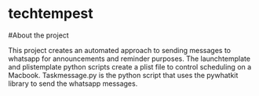 # techtempest
#About the project

This project creates an automated approach to sending messages to whatsapp for announcements and reminder purposes. The launchtemplate and plistemplate python scripts create a plist file to control scheduling on a Macbook. Taskmessage.py is the python script that uses the pywhatkit library to send the whatsapp messages. 
